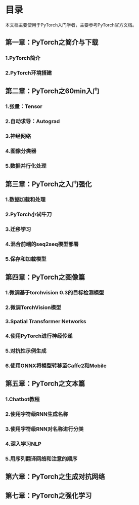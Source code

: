 # 目录
本文档主要使用于PyTorch入门学者，主要参考PyTorch官方文档。
## 第一章：PyTorch之简介与下载
### 1.PyTorch简介
### 2.PyTorch环境搭建

## 第二章：PyTorch之60min入门
### 1.张量：Tensor
### 2.自动求导：Autograd
### 3.神经网络
### 4.图像分类器
### 5.数据并行化处理

## 第三章：PyTorch之入门强化
### 1.数据加载和处理
### 2.PyTorch小试牛刀
### 3.迁移学习
### 4.混合前端的seq2seq模型部署
### 5.保存和加载模型

## 第四章：PyTorch之图像篇
### 1.微调基于torchvision 0.3的目标检测模型
### 2.微调TorchVision模型
### 3.Spatial Transformer Networks
### 4.使用PyTorch进行神经传递
### 5.对抗性示例生成
### 6.使用ONNX将模型转移至Caffe2和Mobile

## 第五章：PyTorch之文本篇
### 1.Chatbot教程
### 2.使用字符级RNN生成名称
### 3.使用字符级RNN对名称进行分类
### 4.深入学习NLP
### 5.用序列翻译网络和注意的顺序

## 第六章：PyTorch之生成对抗网络
## 第七章：PyTorch之强化学习